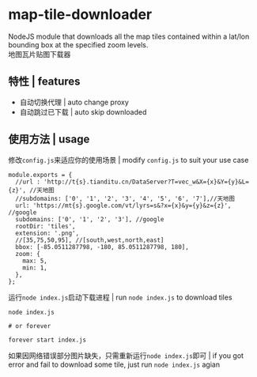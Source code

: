 # map-tile-downloader

NodeJS module that downloads all the map tiles contained within a lat/lon bounding box at the specified zoom levels.  
地图瓦片贴图下载器

## 特性 | features

- 自动切换代理 | auto change proxy
- 自动跳过已下载 | auto skip downloaded


## 使用方法 | usage

修改`config.js`来适应你的使用场景 | modify `config.js` to suit your use case

```
module.exports = {
  //url : 'http://t{s}.tianditu.cn/DataServer?T=vec_w&X={x}&Y={y}&L={z}', //天地图
  //subdomains: ['0', '1', '2', '3', '4', '5', '6', '7'],//天地图
  url: 'https://mt{s}.google.com/vt/lyrs=s&?x={x}&y={y}&z={z}', //google
  subdomains: ['0', '1', '2', '3'], //google
  rootDir: 'tiles',
  extension: '.png',
  //[35,75,50,95], //[south,west,north,east]
  bbox: [-85.0511287798, -180, 85.0511287798, 180],
  zoom: {
    max: 5,
    min: 1,
  },
};
```

运行`node index.js`启动下载进程 | run `node index.js` to download tiles

```
node index.js

# or forever

forever start index.js
```

如果因网络错误部分图片缺失，只需重新运行`node index.js`即可 | if you got error and fail to download some tile, just run `node index.js` agian


